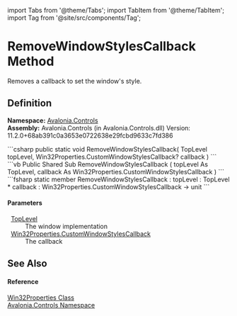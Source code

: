 import Tabs from '@theme/Tabs'; 
import TabItem from '@theme/TabItem'; 
import Tag from '@site/src/components/Tag'; 

# RemoveWindowStylesCallback Method


Removes a callback to set the window's style.



## Definition
**Namespace:** <a href="N_Avalonia_Controls">Avalonia.Controls</a>  
**Assembly:** Avalonia.Controls (in Avalonia.Controls.dll) Version: 11.2.0+68ab391c0a3653e0722638e29fcbd9633c7fd386

<Tabs groupId="api-code-preview">
<TabItem value="csharp" label="C#">
```csharp
public static void RemoveWindowStylesCallback(
	TopLevel topLevel,
	Win32Properties.CustomWindowStylesCallback? callback
)
```
</TabItem>
<TabItem value="vb" label="VB">
```vb
Public Shared Sub RemoveWindowStylesCallback ( 
	topLevel As TopLevel,
	callback As Win32Properties.CustomWindowStylesCallback
)
```
</TabItem>
<TabItem value="fsharp" label="F#">
```fsharp
static member RemoveWindowStylesCallback : 
        topLevel : TopLevel * 
        callback : Win32Properties.CustomWindowStylesCallback -> unit 
```
</TabItem>
</Tabs>



#### Parameters
<dl><dt>  <a href="T_Avalonia_Controls_TopLevel">TopLevel</a></dt><dd>The window implementation</dd><dt>  <a href="T_Avalonia_Controls_Win32Properties_CustomWindowStylesCallback">Win32Properties.CustomWindowStylesCallback</a></dt><dd>The callback</dd></dl>

## See Also


#### Reference
<a href="T_Avalonia_Controls_Win32Properties">Win32Properties Class</a>  
<a href="N_Avalonia_Controls">Avalonia.Controls Namespace</a>  
